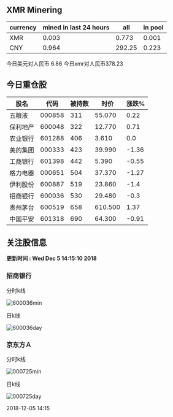 ## XMR Minering

|currency|mined in last 24 hours|all|in pool|
|---|---|---|---|
|XMR|0.003|0.773|0.001|
|CNY|0.964|292.25|0.223|

今日美元对人民币 6.86	今日xmr对人民币378.23


## 今日重仓股 

|股名|代码|被持数|时价|涨跌%|
|---|---|---|---|---|
|五粮液|000858|311|55.070|0.22|
|保利地产|600048|322|12.770|0.71|
|农业银行|601288|406|3.610|0.0|
|美的集团|000333|423|39.990|-1.36|
|工商银行|601398|442|5.390|-0.55|
|格力电器|000651|504|37.370|-1.27|
|伊利股份|600887|519|23.860|-1.4|
|招商银行|600036|530|29.480|-0.3|
|贵州茅台|600519|658|610.500|1.37|
|中国平安|601318|690|64.300|-0.91|

## 关注股信息
**更新时间 : Wed Dec  5 14:15:10 2018**
### 招商银行 
分时k线

![600036min](http://image.sinajs.cn/newchart/min/n/sh600036.gif)

日k线

![600036day](http://image.sinajs.cn/newchart/daily/n/sh600036.gif)

### 京东方Ａ 
分时k线

![000725min](http://image.sinajs.cn/newchart/min/n/sz000725.gif)

日k线

![000725day](http://image.sinajs.cn/newchart/daily/n/sz000725.gif)

2018-12-05 14:15